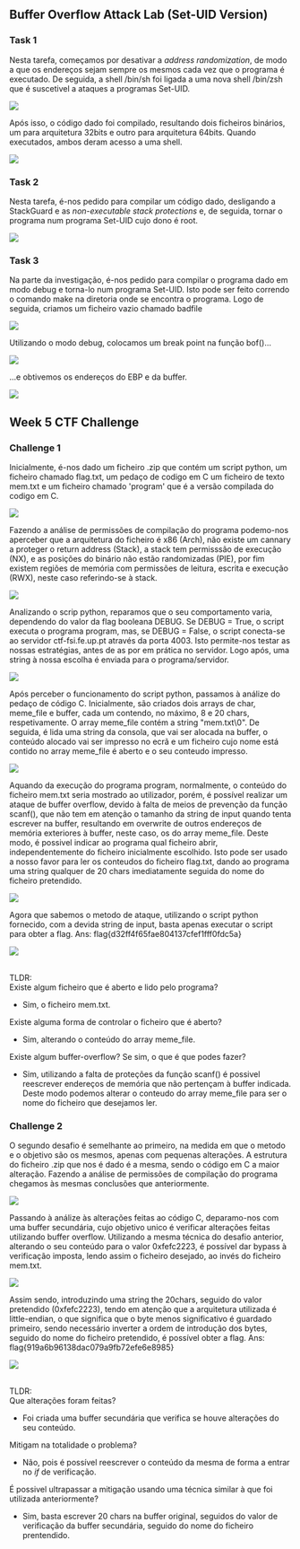 ## Buffer Overflow Attack Lab (Set-UID Version)

### Task 1

Nesta tarefa, começamos por desativar a *address randomization*, de modo a que os endereços sejam sempre os mesmos cada vez que o programa é executado. De seguida, a shell /bin/sh foi ligada a uma nova shell /bin/zsh que é suscetivel a ataques a programas Set-UID.

<img src="https://cdn.discordapp.com/attachments/799728570825179213/1032749441393889432/unknown.png">

Após isso, o código dado foi compilado, resultando dois ficheiros binários, um para arquitetura 32bits e outro para arquitetura 64bits. Quando executados, ambos deram acesso a uma shell.

<img src="https://cdn.discordapp.com/attachments/799728570825179213/1032749044679839764/unknown.png">

### Task 2

Nesta tarefa, é-nos pedido para compilar um código dado, desligando a StackGuard e as *non-executable stack protections* e, de seguida, tornar o programa num programa Set-UID cujo dono é root.

<img src="https://cdn.discordapp.com/attachments/799728570825179213/1032753333431177356/unknown.png">

### Task 3

Na parte da investigação, é-nos pedido para compilar o programa dado em modo debug e torna-lo num programa Set-UID. Isto pode ser feito correndo o comando make na diretoria onde se encontra o programa. Logo de seguida, criamos um ficheiro vazio chamado badfile

<img src="https://cdn.discordapp.com/attachments/799728570825179213/1032754654586609684/unknown.png">

Utilizando o modo debug, colocamos um break point na função bof()...

<img src="https://cdn.discordapp.com/attachments/799728570825179213/1032754860992512040/unknown.png">

...e obtivemos os endereços do EBP e da buffer.

<img src="https://cdn.discordapp.com/attachments/799728570825179213/1032756223663161445/unknown.png">

## Week 5 CTF Challenge 
### Challenge 1
Inicialmente, é-nos dado um ficheiro .zip que contém um script python, um ficheiro chamado flag.txt, um pedaço de codigo em C
um ficheiro de texto mem.txt e um ficheiro chamado 'program' que é a versão compilada do codigo em C.

<img src="https://cdn.discordapp.com/attachments/799728570825179213/1032673693932998666/unknown.png">

Fazendo a análise de permissões de compilação do programa podemo-nos aperceber que a arquitetura do ficheiro é x86 (Arch), não existe um cannary a proteger o return address (Stack), a stack tem permisssão de execução (NX), e as posições do binário não estão randomizadas (PIE), por fim existem regiões de memória com permissões de leitura, escrita e execução (RWX), neste caso referindo-se à stack.

<img src="https://cdn.discordapp.com/attachments/799728570825179213/1032702405499965490/unknown.png">

Analizando o scrip python, reparamos que o seu comportamento varia, dependendo do valor da flag booleana DEBUG.
Se DEBUG = True, o script executa o programa program, mas, se DEBUG = False, o script conecta-se ao servidor ctf-fsi.fe.up.pt através da porta 4003. Isto permite-nos testar as nossas estratégias, antes de as por em prática no servidor. Logo após, uma string à nossa escolha é enviada para o programa/servidor.

<img src="https://cdn.discordapp.com/attachments/799728570825179213/1032673528614486046/unknown.png">

Após perceber o funcionamento do script python, passamos à análize do pedaço de código C.
Inicialmente, são criados dois arrays de char, meme_file e buffer, cada um contendo, no máximo, 8 e 20 chars, respetivamente. O array meme_file contém a string "mem.txt\0".
De seguida, é lida uma string da consola, que vai ser alocada na buffer, o conteúdo alocado vai ser impresso no ecrã e um ficheiro cujo nome está contido no array meme_file é aberto e o seu conteudo impresso.

<img src="https://cdn.discordapp.com/attachments/799728570825179213/1032698359703687299/unknown.png">

Aquando da execução do programa program, normalmente, o conteúdo do ficheiro mem.txt seria mostrado ao utilizador, porém, é possível realizar um ataque de buffer overflow, devido à falta de meios de prevenção da função scanf(), que não tem em atenção o tamanho da string de input quando tenta escrever na buffer, resultando em overwrite de outros endereços de memória exteriores à buffer, neste caso, os do array meme_file. Deste modo, é possivel indicar ao programa qual ficheiro abrir, independentemente do ficheiro inicialmente escolhido. Isto pode ser usado a nosso favor para ler os conteudos do ficheiro flag.txt, dando ao programa uma string qualquer de 20 chars imediatamente seguida do nome do ficheiro pretendido.

<img src="https://cdn.discordapp.com/attachments/799728570825179213/1032699870991110194/unknown.png">

Agora que sabemos o metodo de ataque, utilizando o script python fornecido, com a devida string de input, basta apenas executar o script para obter a flag. Ans: flag{d32ff4f65fae804137cfef1fff0fdc5a}

<img src="https://cdn.discordapp.com/attachments/799728570825179213/1032701222798508062/unknown.png">

<br> TLDR: <br>
Existe algum ficheiro que é aberto e lido pelo programa?<br>
- Sim, o ficheiro mem.txt.<br>

Existe alguma forma de controlar o ficheiro que é aberto?<br>
- Sim, alterando o conteúdo do array meme_file.<br>

Existe algum buffer-overflow? Se sim, o que é que podes fazer?<br>
- Sim, utilizando a falta de proteções da função scanf() é possivel reescrever endereços de memória que não pertençam à buffer indicada. Deste modo podemos alterar o conteudo do array meme_file para ser o nome do ficheiro que desejamos ler.

### Challenge 2

O segundo desafio é semelhante ao primeiro, na medida em que o metodo e o objetivo são os mesmos, apenas com pequenas alterações.
A estrutura do ficheiro .zip que nos é dado é a mesma, sendo o código em C a maior alteração.
Fazendo a análise de permissões de compilação do programa chegamos às mesmas conclusões que anteriormente.

<img src="https://cdn.discordapp.com/attachments/799728570825179213/1032704513112551465/unknown.png">

Passando à análize às alterações feitas ao código C, deparamo-nos com uma buffer secundária, cujo objetivo unico é verificar alterações feitas utilizando buffer overflow. Utilizando a mesma técnica do desafio anterior, alterando o seu conteúdo para o valor 0xfefc2223, é possível dar bypass à verificação imposta, lendo assim o ficheiro desejado, ao invés do ficheiro mem.txt.

<img src="https://cdn.discordapp.com/attachments/799728570825179213/1032710222453669979/unknown.png">

Assim sendo, introduzindo uma string the 20chars, seguido do valor pretendido (0xfefc2223), tendo em atenção que a arquitetura utilizada é little-endian, o que significa que o byte menos significativo é guardado primeiro, sendo necessário inverter a ordem de introdução dos bytes, seguido do nome do ficheiro pretendido, é possível obter a flag. Ans: flag{919a6b96138dac079a9fb72efe6e8985}

<img src="https://cdn.discordapp.com/attachments/799728570825179213/1032711160581070988/unknown.png">

<br> TLDR: <br>
Que alterações foram feitas?<br>
- Foi criada uma buffer secundária que verifica se houve alterações do seu conteúdo.<br>

Mitigam na totalidade o problema?<br>
- Não, pois é possível reescrever o conteúdo da mesma de forma a entrar no *if* de verificação.<br>

É possivel ultrapassar a mitigação usando uma técnica similar à que foi utilizada anteriormente?<br>
- Sim, basta escrever 20 chars na buffer original, seguidos do valor de verificação da buffer secundária, seguido do nome do ficheiro prentendido.<br>

